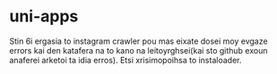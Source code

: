 # uni-apps

Stin 6i ergasia to instagram crawler pou mas eixate dosei moy evgaze errors kai den katafera na to kano na leitoyrghsei(kai sto github exoun anaferei arketoi ta idia erros).
Etsi xrisimopoihsa to instaloader.
